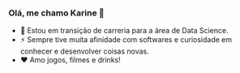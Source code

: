 ### Olá, me chamo Karine 👋
- 🌱 Estou em transição de carreria para a área de Data Science.
- ⚡ Sempre tive muita afinidade com softwares e curiosidade em conhecer e desenvolver coisas novas.
- ❤️ Amo jogos, filmes e drinks!
